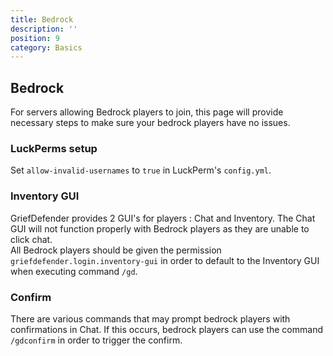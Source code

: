 ```yaml
---
title: Bedrock
description: ''
position: 9
category: Basics
---
```


## Bedrock

For servers allowing Bedrock players to join, this page will provide necessary steps to make sure your bedrock players have no issues.  

### LuckPerms setup  

Set `allow-invalid-usernames` to `true` in LuckPerm's `config.yml`.  

### Inventory GUI  

GriefDefender provides 2 GUI's for players : Chat and Inventory. The Chat GUI will not function properly with Bedrock players as they are unable to click chat.  
All Bedrock players should be given the permission `griefdefender.login.inventory-gui` in order to default to the Inventory GUI when executing command `/gd`.  

### Confirm  
There are various commands that may prompt bedrock players with confirmations in Chat. If this occurs, bedrock players can use the command `/gdconfirm` in order to trigger the confirm.  